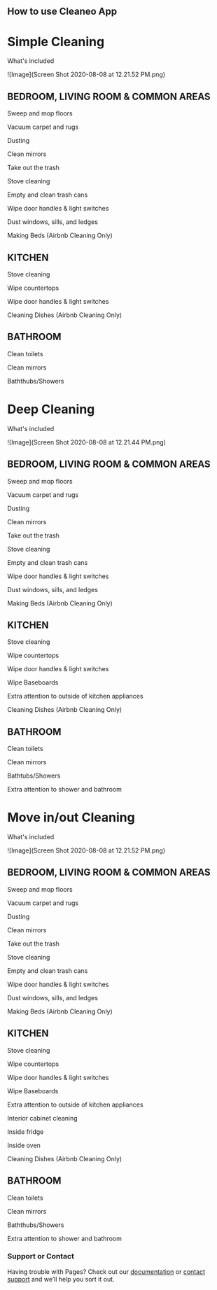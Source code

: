 ## How to use Cleaneo App



# Simple Cleaning

What's included

![Image](Screen Shot 2020-08-08 at 12.21.52 PM.png)

## BEDROOM, LIVING ROOM & COMMON AREAS
Sweep and mop floors

Vacuum carpet and rugs

Dusting

Clean mirrors

Take out the trash

Stove cleaning

Empty and clean trash cans

Wipe door handles & light switches

Dust windows, sills, and ledges

Making Beds (Airbnb Cleaning Only)

## KITCHEN
Stove cleaning

Wipe countertops

Wipe door handles & light switches

Cleaning Dishes (Airbnb Cleaning Only)

## BATHROOM
Clean toilets

Clean mirrors

Baththubs/Showers

# Deep Cleaning
What's included

![Image](Screen Shot 2020-08-08 at 12.21.44 PM.png)

## BEDROOM, LIVING ROOM & COMMON AREAS 
Sweep and mop floors

Vacuum carpet and rugs

Dusting

Clean mirrors

Take out the trash

Stove cleaning

Empty and clean trash cans

Wipe door handles & light switches

Dust windows, sills, and ledges

Making Beds (Airbnb Cleaning Only)

## KITCHEN
Stove cleaning

Wipe countertops

Wipe door handles & light switches

Wipe Baseboards

Extra attention to outside of kitchen appliances

Cleaning Dishes (Airbnb Cleaning Only)

## BATHROOM
Clean toilets

Clean mirrors

Bathtubs/Showers

Extra attention to shower and bathroom

# Move in/out Cleaning
What's included

![Image](Screen Shot 2020-08-08 at 12.21.52 PM.png)

## BEDROOM, LIVING ROOM & COMMON AREAS
Sweep and mop floors

Vacuum carpet and rugs

Dusting

Clean mirrors

Take out the trash

Stove cleaning

Empty and clean trash cans

Wipe door handles & light switches

Dust windows, sills, and ledges

Making Beds (Airbnb Cleaning Only)

## KITCHEN
Stove cleaning

Wipe countertops

Wipe door handles & light switches

Wipe Baseboards

Extra attention to outside of kitchen appliances

Interior cabinet cleaning

Inside fridge

Inside oven

Cleaning Dishes (Airbnb Cleaning Only)

## BATHROOM
Clean toilets

Clean mirrors

Baththubs/Showers

Extra attention to shower and bathroom





### Support or Contact

Having trouble with Pages? Check out our [documentation](https://docs.github.com/categories/github-pages-basics/) or [contact support](https://support.github.com/contact) and we’ll help you sort it out.
